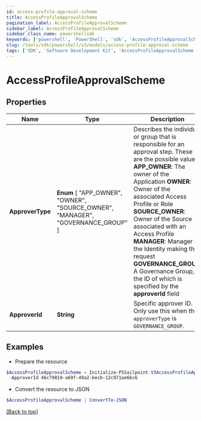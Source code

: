 ```yaml
---
id: access-profile-approval-scheme
title: AccessProfileApprovalScheme
pagination_label: AccessProfileApprovalScheme
sidebar_label: AccessProfileApprovalScheme
sidebar_class_name: powershellsdk
keywords: ['powershell', 'PowerShell', 'sdk', 'AccessProfileApprovalScheme', 'AccessProfileApprovalScheme'] 
slug: /tools/sdk/powershell/v3/models/access-profile-approval-scheme
tags: ['SDK', 'Software Development Kit', 'AccessProfileApprovalScheme', 'AccessProfileApprovalScheme']
---
```



# AccessProfileApprovalScheme

## Properties

Name | Type | Description | Notes
------------ | ------------- | ------------- | -------------
**ApproverType** |  **Enum** [  "APP_OWNER",    "OWNER",    "SOURCE_OWNER",    "MANAGER",    "GOVERNANCE_GROUP" ] | Describes the individual or group that is responsible for an approval step. These are the possible values: **APP_OWNER**: The owner of the Application  **OWNER**: Owner of the associated Access Profile or Role  **SOURCE_OWNER**: Owner of the Source associated with an Access Profile  **MANAGER**: Manager of the Identity making the request  **GOVERNANCE_GROUP**: A Governance Group, the ID of which is specified by the **approverId** field | [optional] 
**ApproverId** | **String** | Specific approver ID. Only use this when the `approverType` is `GOVERNANCE_GROUP`. | [optional] 

## Examples

- Prepare the resource
```powershell
$AccessProfileApprovalScheme = Initialize-PSSailpoint.V3AccessProfileApprovalScheme  -ApproverType GOVERNANCE_GROUP `
 -ApproverId 46c79819-a69f-49a2-becb-12c971ae66c6
```

- Convert the resource to JSON
```powershell
$AccessProfileApprovalScheme | ConvertTo-JSON
```


[[Back to top]](#) 

